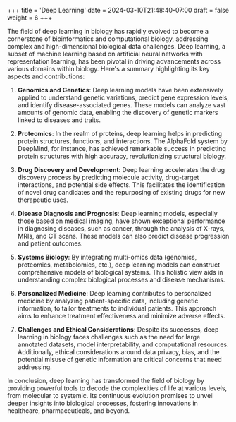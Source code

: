 +++
title = 'Deep Learning'
date = 2024-03-10T21:48:40-07:00
draft = false
weight = 6
+++

The field of deep learning in biology has rapidly evolved to become a cornerstone of bioinformatics and computational biology, addressing complex and high-dimensional biological data challenges. Deep learning, a subset of machine learning based on artificial neural networks with representation learning, has been pivotal in driving advancements across various domains within biology. Here's a summary highlighting its key aspects and contributions:

1. **Genomics and Genetics**: Deep learning models have been extensively applied to understand genetic variations, predict gene expression levels, and identify disease-associated genes. These models can analyze vast amounts of genomic data, enabling the discovery of genetic markers linked to diseases and traits.

2. **Proteomics**: In the realm of proteins, deep learning helps in predicting protein structures, functions, and interactions. The AlphaFold system by DeepMind, for instance, has achieved remarkable success in predicting protein structures with high accuracy, revolutionizing structural biology.

3. **Drug Discovery and Development**: Deep learning accelerates the drug discovery process by predicting molecule activity, drug-target interactions, and potential side effects. This facilitates the identification of novel drug candidates and the repurposing of existing drugs for new therapeutic uses.

4. **Disease Diagnosis and Prognosis**: Deep learning models, especially those based on medical imaging, have shown exceptional performance in diagnosing diseases, such as cancer, through the analysis of X-rays, MRIs, and CT scans. These models can also predict disease progression and patient outcomes.

5. **Systems Biology**: By integrating multi-omics data (genomics, proteomics, metabolomics, etc.), deep learning models can construct comprehensive models of biological systems. This holistic view aids in understanding complex biological processes and disease mechanisms.

6. **Personalized Medicine**: Deep learning contributes to personalized medicine by analyzing patient-specific data, including genetic information, to tailor treatments to individual patients. This approach aims to enhance treatment effectiveness and minimize adverse effects.

7. **Challenges and Ethical Considerations**: Despite its successes, deep learning in biology faces challenges such as the need for large annotated datasets, model interpretability, and computational resources. Additionally, ethical considerations around data privacy, bias, and the potential misuse of genetic information are critical concerns that need addressing.

In conclusion, deep learning has transformed the field of biology by providing powerful tools to decode the complexities of life at various levels, from molecular to systemic. Its continuous evolution promises to unveil deeper insights into biological processes, fostering innovations in healthcare, pharmaceuticals, and beyond.